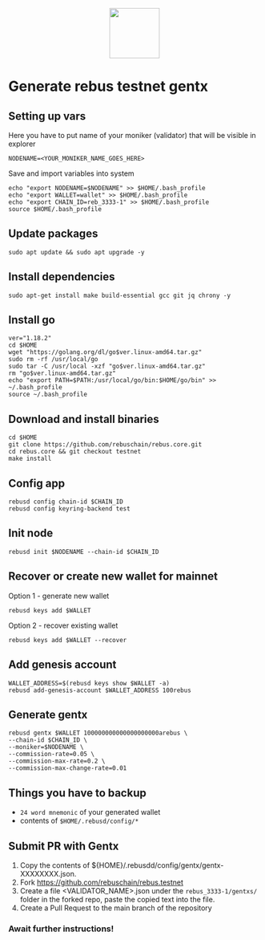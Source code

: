<p align="center">
  <img height="100" height="auto" src="https://user-images.githubusercontent.com/50621007/177221972-75fcf1b3-6e95-44dd-b43e-e32377685af8.png">
</p>

# Generate rebus testnet gentx

## Setting up vars
Here you have to put name of your moniker (validator) that will be visible in explorer
```
NODENAME=<YOUR_MONIKER_NAME_GOES_HERE>
```

Save and import variables into system
```
echo "export NODENAME=$NODENAME" >> $HOME/.bash_profile
echo "export WALLET=wallet" >> $HOME/.bash_profile
echo "export CHAIN_ID=reb_3333-1" >> $HOME/.bash_profile
source $HOME/.bash_profile
```

## Update packages
```
sudo apt update && sudo apt upgrade -y
```

## Install dependencies
```
sudo apt-get install make build-essential gcc git jq chrony -y
```

## Install go
```
ver="1.18.2"
cd $HOME
wget "https://golang.org/dl/go$ver.linux-amd64.tar.gz"
sudo rm -rf /usr/local/go
sudo tar -C /usr/local -xzf "go$ver.linux-amd64.tar.gz"
rm "go$ver.linux-amd64.tar.gz"
echo "export PATH=$PATH:/usr/local/go/bin:$HOME/go/bin" >> ~/.bash_profile
source ~/.bash_profile
```

## Download and install binaries
```
cd $HOME
git clone https://github.com/rebuschain/rebus.core.git 
cd rebus.core && git checkout testnet
make install
```

## Config app
```
rebusd config chain-id $CHAIN_ID
rebusd config keyring-backend test
```

## Init node
```
rebusd init $NODENAME --chain-id $CHAIN_ID
```

## Recover or create new wallet for mainnet
Option 1 - generate new wallet
```
rebusd keys add $WALLET
```

Option 2 - recover existing wallet
```
rebusd keys add $WALLET --recover
```

## Add genesis account
```
WALLET_ADDRESS=$(rebusd keys show $WALLET -a)
rebusd add-genesis-account $WALLET_ADDRESS 100rebus
```

## Generate gentx
```
rebusd gentx $WALLET 100000000000000000000arebus \
--chain-id $CHAIN_ID \
--moniker=$NODENAME \
--commission-rate=0.05 \
--commission-max-rate=0.2 \
--commission-max-change-rate=0.01
```

## Things you have to backup
- `24 word mnemonic` of your generated wallet
- contents of `$HOME/.rebusd/config/*`

## Submit PR with Gentx
1. Copy the contents of ${HOME}/.rebusdd/config/gentx/gentx-XXXXXXXX.json.
2. Fork https://github.com/rebuschain/rebus.testnet
3. Create a file <VALIDATOR_NAME>.json under the `rebus_3333-1/gentxs/` folder in the forked repo, paste the copied text into the file.
4. Create a Pull Request to the main branch of the repository

### Await further instructions!